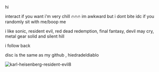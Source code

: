 hi

interact if you want i'm very chill 🔥🔥🔥 im awkward but i dont bite
idc if you randomly sit with me/boop me

i like sonic, resident evil, red dead redemption, final fantasy, devil may cry, metal gear solid and silent hill

i follow back 

disc is the same as my github , hiedradeldiablo 


![karl-heisenberg-resident-evil8](https://github.com/user-attachments/assets/89731917-2ef1-4244-b029-9ee7a5cdd432)



